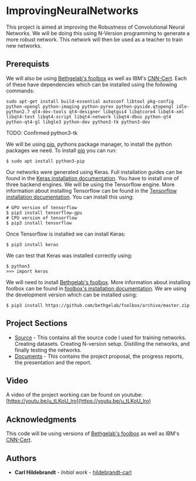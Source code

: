 # ImprovingNeuralNetworks

This project is aimed at improving the Robustness of Convolutional Neural Networks. We will be doing this using N-Version programming to generate a more robust network. This network will then be used as a teacher to train new networks.

## Prerequists

We will also be using [Bethgelab's foolbox](https://github.com/bethgelab/foolbox) as well as IBM's [CNN-Cert](https://arxiv.org/abs/1811.12395). Each of these have dependencies which can be installed using the following commands:

```
sudo apt-get install build-essential autoconf libtool pkg-config python-opengl python-imaging python-pyrex python-pyside.qtopengl idle-python2.7 qt4-dev-tools qt4-designer libqtgui4 libqtcore4 libqt4-xml libqt4-test libqt4-script libqt4-network libqt4-dbus python-qt4 python-qt4-gl libgle3 python-dev python3-tk python3-dev
```

TODO:
Confirmed
python3-tk

We will be using [pip](https://pypi.org/project/pip/), pythons package manager, to install the python packages we need. To install [pip](https://pypi.org/project/pip/) you can run:

```
$ sudo apt install python3-pip
```

Our networks were generated using Keras. Full installation guides can be found in the [Keras installation documentation](https://keras.io/#installation). You have to install one of three backend engines. We will be using the Tensorflow engine. More information about installing Tensorflow can be found in the [Tensorflow installation documentation](https://www.tensorflow.org/install/pip). You can install this using:

```
# GPU version of tensorflow
$ pip3 install tensorflow-gpu
# CPU version of tensorflow
$ pip3 install tensorflow
```

Once Tensorflow is installed we can install Keras:

```
$ pip3 install keras
```

We can test that Keras was installed correctly using:

```
$ python3
>>> import keras
```

We will need to install [Bethgelab's foolbox](https://github.com/bethgelab/foolbox). More information about installing foolbox can be found in [foolbox's installation documentation](https://foolbox.readthedocs.io/en/latest/user/installation.html). We are using the development version which can be installed using:

```
$ pip3 install https://github.com/bethgelab/foolbox/archive/master.zip
```

## Project Sections

* [Source](./src/) - This contains all the source code I used for training networks. Creating datasets. Creating N-version setup. Distilling the networks, and finally testing the networks.
* [Documents](./docs) - This contains the project proposal, the progress reports, the presentation and the report. 

## Video

A video of the project working can be found on youtube: [https://youtu.be/u_tLKoU_lro](https://youtu.be/u_tLKoU_lro)

## Acknowledgments

This code will be using versions of [Bethgelab's foolbox](https://github.com/bethgelab/foolbox) as well as IBM's [CNN-Cert](https://arxiv.org/abs/1811.12395).

## Authors

* **Carl Hildebrandt** - *Initial work* - [hildebrandt-carl](https://github.com/hildebrandt-carl)
